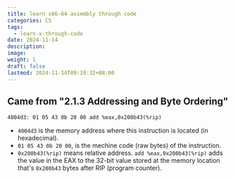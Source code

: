 ```yaml
---
title: learn x86-64 assembly through code
categories: CS
tags:
  - learn-x-through-code
date: 2024-11-14
description: 
image: 
weight: 1
draft: false
lastmod: 2024-11-14T09:19:32+08:00
---
```

## Came from "2.1.3 Addressing and Byte Ordering"

`4004d3: 01 05 43 0b 20 00 add %eax,0x200b43(%rip)`
- `4004d3` is the memory address where this instruction is located (in hexadecimal).
- `01 05 43 0b 20 00`, is the mechine code (raw bytes) of the instruction.
- `0x200b43(%rip)` means relative address. `add %eax,0x200b43(%rip)` adds the value in the EAX to the 32-bit value stored at the memory location that's `0x200b43` bytes after RIP (program counter).


